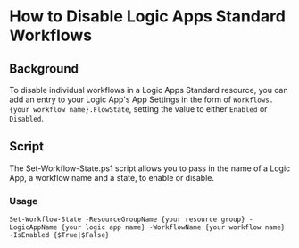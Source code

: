 # How to Disable Logic Apps Standard Workflows

## Background
To disable individual workflows in a Logic Apps Standard resource, you can add an entry to your Logic App's App Settings in the form of
`Workflows.{your workflow name}.FlowState`, setting the value to either `Enabled` or `Disabled`.

## Script
The Set-Workflow-State.ps1 script allows you to pass in the name of a Logic App, a workflow name and a state, to enable or disable.

### Usage
`Set-Workflow-State -ResourceGroupName {your resource group} -LogicAppName {your logic app name} -WorkflowName {your workflow name} -IsEnabled {$True|$False} ` 